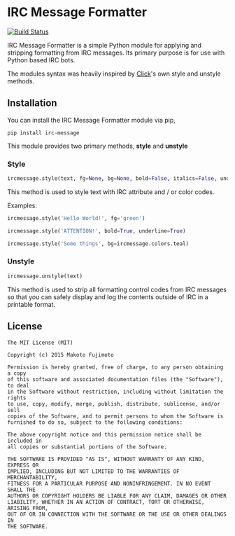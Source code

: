# IRC Message Formatter
[![Build Status](https://travis-ci.org/FujiMakoto/IRC-Message-Formatter.svg?branch=master)](https://travis-ci.org/FujiMakoto/IRC-Message-Formatter)

IRC Message Formatter is a simple Python module for applying and stripping formatting from IRC messages. Its primary purpose is for use with Python based IRC bots.

The modules syntax was heavily inspired by [Click](http://click.pocoo.org/5/utils/#ansi-colors)'s own style and unstyle methods.

## Installation
You can install the IRC Message Formatter module via pip,

```pip install irc-message```

This module provides two primary methods, **style** and **unstyle**

### Style
```python
ircmessage.style(text, fg=None, bg=None, bold=False, italics=False, underline=False, reset=True):
```
This method is used to style text with IRC attribute and / or color codes.

Examples:
```python
ircmessage.style('Hello World!', fg='green')
```
```python
ircmessage.style('ATTENTION!', bold=True, underline=True)
```
```python
ircmessage.style('Some things', bg=ircmessage.colors.teal)
```

### Unstyle
```python
ircmessage.unstyle(text)
```
This method is used to strip all formatting control codes from IRC messages so that you can safely display and log the contents outside of IRC in a printable format.

## License
```
The MIT License (MIT)

Copyright (c) 2015 Makoto Fujimoto

Permission is hereby granted, free of charge, to any person obtaining a copy
of this software and associated documentation files (the "Software"), to deal
in the Software without restriction, including without limitation the rights
to use, copy, modify, merge, publish, distribute, sublicense, and/or sell
copies of the Software, and to permit persons to whom the Software is
furnished to do so, subject to the following conditions:

The above copyright notice and this permission notice shall be included in
all copies or substantial portions of the Software.

THE SOFTWARE IS PROVIDED "AS IS", WITHOUT WARRANTY OF ANY KIND, EXPRESS OR
IMPLIED, INCLUDING BUT NOT LIMITED TO THE WARRANTIES OF MERCHANTABILITY,
FITNESS FOR A PARTICULAR PURPOSE AND NONINFRINGEMENT. IN NO EVENT SHALL THE
AUTHORS OR COPYRIGHT HOLDERS BE LIABLE FOR ANY CLAIM, DAMAGES OR OTHER
LIABILITY, WHETHER IN AN ACTION OF CONTRACT, TORT OR OTHERWISE, ARISING FROM,
OUT OF OR IN CONNECTION WITH THE SOFTWARE OR THE USE OR OTHER DEALINGS IN
THE SOFTWARE.
```
